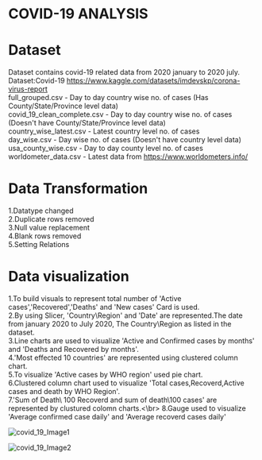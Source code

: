 # COVID-19 ANALYSIS
# Dataset
Dataset contains covid-19 related data from 2020 january to 2020 july.</br> 
Dataset:Covid-19  https://www.kaggle.com/datasets/imdevskp/corona-virus-report </br>
full_grouped.csv - Day to day country wise no. of cases (Has County/State/Province level data)</br>
covid_19_clean_complete.csv - Day to day country wise no. of cases (Doesn't have County/State/Province level data)</br>
country_wise_latest.csv - Latest country level no. of cases</br>
day_wise.csv - Day wise no. of cases (Doesn't have country level data)</br>
usa_county_wise.csv - Day to day county level no. of cases</br>
worldometer_data.csv - Latest data from https://www.worldometers.info/</br>

# Data Transformation
1.Datatype changed</br>
2.Duplicate rows removed </br>
3.Null value replacement </br>
4.Blank rows removed </br>
5.Setting Relations </br>

# Data visualization

 1.To build visuals to represent total number of 'Active cases','Recovered','Deaths' and 'New cases' Card is used. </br>
 2.By using Slicer, 'Country\Region' and 'Date' are represented.The date from january 2020 to July 2020, The Country\Region as listed in the dataset.</br>
 3.Line charts are used to visualize 'Active and Confirmed cases by months' and 'Deaths and Recovered by months'.</br>
 4.'Most effected 10 countries' are represented using clustered column chart.</br>
 5.To visualize 'Active cases by WHO region' used pie chart. </br>
 6.Clustered column chart  used to visualize 'Total cases,Recoverd,Active cases and death by WHO Region'.</br>
 7.'Sum of Death\ 100 Recoverd and sum of death\100 cases' are represented by clustured colomn charts.<\br>
 8.Gauge used to visualize 'Average confirmed case daily' and 'Average recoverd cases daily' </br>



 ![covid_19_Image1](https://github.com/user-attachments/assets/2f6e1322-b117-4815-a297-67cf9f4334bc)</br>


 
 ![covid_19_Image2](https://github.com/user-attachments/assets/002e14da-a22c-48f8-a5cd-6a47f7aba7e6)

 


 
